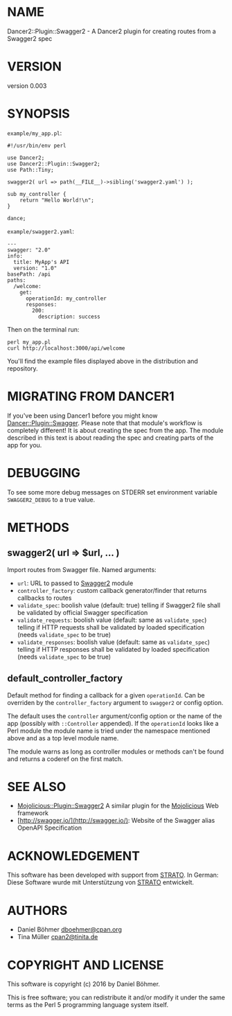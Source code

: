 # NAME

Dancer2::Plugin::Swagger2 - A Dancer2 plugin for creating routes from a Swagger2 spec

# VERSION

version 0.003

# SYNOPSIS

`example/my_app.pl`:

    #!/usr/bin/env perl

    use Dancer2;
    use Dancer2::Plugin::Swagger2;
    use Path::Tiny;

    swagger2( url => path(__FILE__)->sibling('swagger2.yaml') );

    sub my_controller {
        return "Hello World!\n";
    }

    dance;

`example/swagger2.yaml`:

    ---
    swagger: "2.0"
    info:
      title: MyApp's API
      version: "1.0"
    basePath: /api
    paths:
      /welcome:
        get:
          operationId: my_controller
          responses:
            200:
              description: success

Then on the terminal run:

    perl my_app.pl
    curl http://localhost:3000/api/welcome

You'll find the example files displayed above in the distribution and repository.

# MIGRATING FROM DANCER1

If you've been using Dancer1 before you might know [Dancer::Plugin::Swagger](https://metacpan.org/pod/Dancer::Plugin::Swagger).
Please note that that module's workflow is completely different! It is about
creating the spec from the app. The module described in this text is about
reading the spec and creating parts of the app for you.

# DEBUGGING

To see some more debug messages on STDERR set environment variable `SWAGGER2_DEBUG`
to a true value.

# METHODS

## swagger2( url => $url, ... )

Import routes from Swagger file. Named arguments:

- `url`: URL to passed to [Swagger2](https://metacpan.org/pod/Swagger2) module
- `controller_factory`: custom callback generator/finder that returns callbacks to routes
- `validate_spec`: boolish value (default: true) telling if Swagger2 file shall be validated by official Swagger specification
- `validate_requests`: boolish value (default: same as `validate_spec`) telling if HTTP requests shall be validated by loaded specification (needs `validate_spec` to be true)
- `validate_responses`: boolish value (default: same as `validate_spec`) telling if HTTP responses shall be validated by loaded specification (needs `validate_spec` to be true)

## default\_controller\_factory

Default method for finding a callback for a given `operationId`. Can be
overriden by the `controller_factory` argument to `swagger2` or config option.

The default uses the `controller` argument/config option or the name of
the app (possibly with `::Controller` appended). If the `operationId`
looks like a Perl module the module name is tried under the namespace
mentioned above and as a top level module name.

The module warns as long as controller modules or methods can't be found
and returns a coderef on the first match.

# SEE ALSO

- [Mojolicious::Plugin::Swagger2](https://metacpan.org/pod/Mojolicious::Plugin::Swagger2) A similar plugin for the [Mojolicious](https://metacpan.org/pod/Mojolicious) Web framework
- [http://swagger.io/](http://swagger.io/): Website of the Swagger alias OpenAPI Specification

# ACKNOWLEDGEMENT

This software has been developed with support from [STRATO](https://www.strato.com/).
In German: Diese Software wurde mit Unterstützung von [STRATO](https://www.strato.de/) entwickelt.

# AUTHORS

- Daniel Böhmer <dboehmer@cpan.org>
- Tina Müller <cpan2@tinita.de>

# COPYRIGHT AND LICENSE

This software is copyright (c) 2016 by Daniel Böhmer.

This is free software; you can redistribute it and/or modify it under
the same terms as the Perl 5 programming language system itself.
